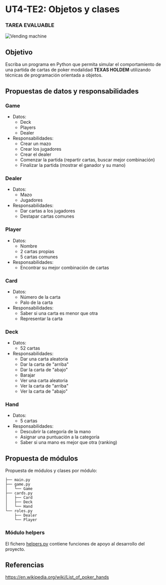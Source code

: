 # UT4-TE2: Objetos y clases

### TAREA EVALUABLE

![Vending machine](./images/poker.svg)

## Objetivo

Escriba un programa en Python que permita simular el comportamiento de una partida de cartas de poker modalidad **TEXAS HOLDEM** utilizando técnicas de programación orientada a objetos.

## Propuestas de datos y responsabilidades

### Game

- Datos:
  - Deck
  - Players
  - Dealer
- Responsabilidades:
  - Crear un mazo
  - Crear los jugadores
  - Crear el dealer
  - Comenzar la partida (repartir cartas, buscar mejor combinación)
  - Finalizar la partida (mostrar el ganador y su mano)

### Dealer

- Datos:
  - Mazo
  - Jugadores
- Responsabilidades:
  - Dar cartas a los jugadores
  - Destapar cartas comunes

### Player

- Datos:
  - Nombre
  - 2 cartas propias
  - 5 cartas comunes
- Responsabilidades:
  - Encontrar su mejor combinación de cartas

### Card

- Datos:
  - Número de la carta
  - Palo de la carta
- Responsabilidades:
  - Saber si una carta es menor que otra
  - Representar la carta

### Deck

- Datos:
  - 52 cartas
- Responsabilidades:
  - Dar una carta aleatoria
  - Dar la carta de "arriba"
  - Dar la carta de "abajo"
  - Barajar
  - Ver una carta aleatoria
  - Ver la carta de "arriba"
  - Ver la carta de "abajo"

### Hand

- Datos:
  - 5 cartas
- Responsabilidades:
  - Descubrir la categoría de la mano
  - Asignar una puntuación a la categoría
  - Saber si una mano es mejor que otra (ranking)

## Propuesta de módulos

Propuesta de módulos y clases por módulo:

```
├── main.py
├── game.py
│   └── Game
├── cards.py
│   ├── Card
│   ├── Deck
│   └── Hand
└── roles.py
    ├── Dealer
    └── Player
```

### Módulo helpers

El fichero [helpers.py](./helpers.py) contiene funciones de apoyo al desarrollo del proyecto.

## Referencias

https://en.wikipedia.org/wiki/List_of_poker_hands
